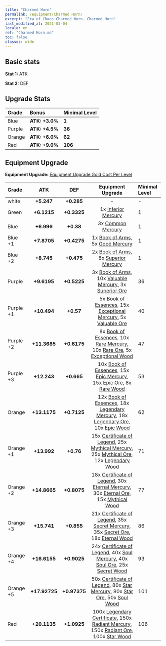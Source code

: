 ```yaml
---
title: "Charmed Horn"
permalink: /equipment/Charmed Horn/
excerpt: "Era of Chaos Charmed Horn. Charmed Horn"
last_modified_at: 2021-03-04
locale: en
ref: "Charmed Horn.md"
toc: false
classes: wide
---
```


## Basic stats
 **Stat 1:** ATK

 **Stat 2:** DEF

## Upgrade Stats

  |     Grade    |   Bonus | Minimal Level | 
  |:-------------|:--------|:--------------| 
  | Blue | **ATK: +3.0%** | **1** | 
  | Purple | **ATK: +4.5%** | **36** | 
  | Orange | **ATK: +6.0%** | **62** | 
  | Red | **ATK: +9.0%** | **106** | 


## Equipment Upgrade
 **Equipment Upgrade:** [Equipment Upgrade Gold Cost Per Level](/equipment/EquipmentUpgradeCostPerLevel/) 

  |          Grade      | ATK | DEF | Equipment Upgrade | Minimal Level |
  |:--------------------|:---------:|:---------:|:----------------:|:--------------|
  | white | **+5.247** | **+0.285** | - | - |
  | Green | **+6.1215** | **+0.3325** | 1x [Inferior Mercury](/Items/mat_27/) | 1 |
  | Blue | **+6.996** | **+0.38** | 3x [Common Mercury](/Items/mat_65/) | 1 |
  | Blue +1 | **+7.8705** | **+0.4275** | 1x [Book of Arms](/Items/mat_32/), 5x [Good Mercury](/Items/mat_102/) | 1 |
  | Blue +2 | **+8.745** | **+0.475** | 2x [Book of Arms](/Items/mat_71/), 8x [Superior Mercury](/Items/mat_15/) | 1 |
  | Purple | **+9.6195** | **+0.5225** | 3x [Book of Arms](/Items/mat_6/), 10x [Valuable Mercury](/Items/mat_58/), 3x [Superior Ore](/Items/mat_13/) | 36 |
  | Purple +1 | **+10.494** | **+0.57** | 5x [Book of Essences](/Items/mat_44/), 15x [Exceptional Mercury](/Items/mat_91/), 5x [Valuable Ore](/Items/mat_55/) | 40 |
  | Purple +2 | **+11.3685** | **+0.6175** | 8x [Book of Essences](/Items/mat_84/), 10x [Rare Mercury](/Items/mat_29/), 10x [Rare Ore](/Items/mat_2/), 5x [Exceptional Wood](/Items/mat_82/) | 47 |
  | Purple +3 | **+12.243** | **+0.665** | 10x [Book of Essences](/Items/mat_20/), 15x [Epic Mercury](/Items/mat_70/), 15x [Epic Ore](/Items/mat_42/), 8x [Rare Wood](/Items/mat_14/) | 53 |
  | Orange | **+13.1175** | **+0.7125** | 12x [Book of Essences](/Items/mat_60/), 18x [Legendary Mercury](/Items/mat_3/), 18x [Legendary Ore](/Items/mat_81/), 10x [Epic Wood](/Items/mat_57/) | 62 |
  | Orange +1 | **+13.992** | **+0.76** | 15x [Certificate of Legend](/Items/mat_96/), 25x [Mythical Mercury](/Items/mat_50/), 25x [Mythical Ore](/Items/mat_23/), 12x [Legendary Wood](/Items/mat_93/) | 71 |
  | Orange +2 | **+14.8665** | **+0.8075** | 18x [Certificate of Legend](/Items/mat_25/), 30x [Eternal Mercury](/Items/mat_62/), 30x [Eternal Ore](/Items/mat_36/), 15x [Mythical Wood](/Items/mat_9/) | 77 |
  | Orange +3 | **+15.741** | **+0.855** | 21x [Certificate of Legend](/Items/mat_38/), 35x [Secret Mercury](/Items/mat_22/), 35x [Secret Ore](/Items/mat_99/), 18x [Eternal Wood](/Items/mat_75/) | 86 |
  | Orange +4 | **+16.6155** | **+0.9025** | 24x [Certificate of Legend](/Items/mat_100/), 40x [Soul Mercury](/Items/mat_34/), 40x [Soul Ore](/Items/mat_8/), 25x [Secret Wood](/Items/mat_87/) | 93 |
  | Orange +5 | **+17.92725** | **+0.97375** | 50x [Certificate of Legend](/Items/mat_11/), 80x [Star Mercury](/Items/mat_98/), 80x [Star Ore](/Items/mat_72/), 50x [Soul Wood](/Items/mat_49/) | 101 |
  | Red | **+20.1135** | **+1.0925** | 100x [Legendary Certificate](/Items/mat_76/), 150x [Radiant Mercury](/Items/mat_24/), 150x [Radiant Ore](/Items/mat_88/), 100x [Star Wood](/Items/mat_63/) | 106 |

